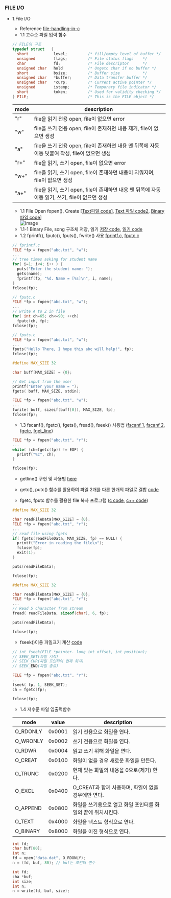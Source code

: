 ### FILE I/O
* 1.File I/O
    * Reference [file-handling-in-c](https://aticleworld.com/file-handling-in-c/)
    * 1.1 고수준 파일 입력 함수
    ```c
    // FILE의 구조
    typedef struct   {
      short           level;         /* fill/empty level of buffer */
      unsigned        flags;         /* File status flags    */
      char            fd;            /* File descriptor      */
      unsigned char   hold           /* Ungetc char if no buffer */
      short           bsize;         /* Buffer size          */
      unsigned char   *buffer;       /* Data transfer buffer */
      unsigned char   *curp;         /* Current active pointer */
      unsigned        istemp;        /* Temporary file indicator */
      short           token;         /* Used for validity checking */
    } FILE;                          /* This is the FILE object */
    ```  
    | mode | description |
    |--|--|
    | "r" | file을 읽기 전용 open, file이 없으면 error |
    | "w" | file을 쓰기 전용 open, file이 존재하면 내용 제거, file이 없으면 생성 |
    | "a" | file을 쓰기 전용 open, file이 존재하면 내용 맨 뒤쪽에 자동이동 덧붙여 작성, file이 없으면 생성 |
    | "r+" | file을 읽기, 쓰기 open, file이 없으면 error |
    | "w+" | file을 읽기, 쓰기 open, file이 존재하면 내용이 지워지며, file이 없으면 생성 |
    | "a+" | file을 읽기, 쓰기 open, file이 존재하면 내용 맨 뒤쪽에 자동이동 읽기, 쓰기, file이 없으면 생성 |
  
    *   1.1 File Open fopen(), Create [[Text파일 code1](https://github.com/csbyun-data/C-Pro/blob/main/chap03/File/Create_File.c), [Text 파일 code2](https://github.com/csbyun-data/C-Pro/blob/main/chap03/File/Text_File1.c), [Binary 파일 code](https://github.com/csbyun-data/C-Pro/blob/main/chap03/File/Binary_File1.c)]  
    ![image](https://github.com/user-attachments/assets/93bb7595-bba8-4e44-84df-d2a2553b606d)
    *   1.1-1 Binary File, song 구조체 저장, 읽기 [저장 code](https://github.com/csbyun-data/C-Pro/blob/main/chap03/File/Bin_Struct_song1.c), [읽기 code](https://github.com/csbyun-data/C-Pro/blob/main/chap03/File/Bin_Struct_song2.c)
    *   1.2 fprintf(), fputc(), fputs(), fwrite() 사용 [fprintf.c](https://github.com/csbyun-data/C-Pro/blob/main/chap03/File/fprintf.c), [fputc.c](https://github.com/csbyun-data/C-Pro/blob/main/chap03/File/fput.c)
    ```c
    // fprintf.c
    FILE *fp = fopen("abc.txt", "w");
    ...
    // tree times asking for student name
    for( i=1; i<4; i++ ) {
      puts("Enter the student name: ");
      gets(name);
      fprintf(fp, "%d. Name = [%s]\n", i, name);
    }
    fclose(fp);
    ```
    ```c
    // fputc.c
    FILE *fp = fopen("abc.txt", "w");
    ...
    // write A to Z in file
    for( int ch=65; ch<=90; ++ch)
      fputc(ch, fp);
    fclose(fp);
    ```
    ```c
    // fputs.c
    FILE *fp = fopen("abc.txt", "w");
    ...
    fputs("Hello There, I hope this abc will help!", fp);
    fclose(fp);
    ```
    ```c
    #define MAX_SIZE 32
  
    char buff[MAX_SIZE] = {0};
  
    // Get input from the user
    printf("Enter your name = ");
    fgets( buff, MAX_SIZE, stdin);
    
    FILE *fp = fopen("abc.txt", "w");
    ...
    fwrite( buff, sizeif(buff[0]), MAX_SIZE, fp);
    fclose(fp);
    ```  
    *   1.3 fscanf(), fgetc(), fgets(), fread(), fseek() 사용법 ([fscanf 1](https://github.com/csbyun-data/C-Pro/blob/main/chap03/File/fscanf_func1.c), [fscanf 2](https://github.com/csbyun-data/C-Pro/blob/main/chap03/File/fscanf_func2.c), [fgetc](https://github.com/csbyun-data/C-Pro/blob/main/chap03/File/fgetc_func1.c), [fget_line](https://github.com/csbyun-data/C-Pro/blob/main/chap03/File/fget_line_func1.c))
    ```c
    FILE *fp = fopen("abc.txt", "r");
    ...
    while( (ch=fgetc(fp)) != EOF) {
      printf("%c", ch);
    }
    
    fclose(fp);
    ```
    * getline() 구현 및 사용법 [here](https://github.com/csbyun-data/C-Pro/blob/main/chap03/getline/README.md)
    * getc(), putc() 함수를 활용하여 파일 2개를 다른 한개의 파일로 결합 [code](https://github.com/csbyun-data/C-Pro/blob/main/chap03/File/combine_file.c)
    
    * fgetc, fputc 함수를 활용한 file 복사 프로그램 ([c code](https://github.com/csbyun-data/C-Pro/blob/main/chap03/File/file_copy1.c), [c++ code](https://github.com/csbyun-data/C-Pro/blob/main/chap03/File/file_copy3.cpp))
    ```c
    #define MAX_SIZE 32
    
    char readFileData[MAX_SIZE] = {0};
    FILE *fp = fopen("abc.txt", "r");
    ...
    // read file using fgets
    if( fgets(readFileData, MAX_SIZE, fp) == NULL) {
      printf("Error in reading the file\n");
      fclose(fp);
      exit(1);
    }
  
    puts(readFileData);
    
    fclose(fp);
    ```
    ```c
    #define MAX_SIZE 32
    
    char readFileData[MAX_SIZE] = {0};
    FILE *fp = fopen("abc.txt", "r");
    ...
    // Read 5 character from stream
    fread( readFileData, sizeof(char), 6, fp);
  
    puts(readFileData);
    
    fclose(fp);
    ```
    * fseek()이용 파일크기 계산 [code]()
    ```c
    // int fseek(FILE *pointer. long int offset, int position);
    // SEEK_SET(파일 시작)
    // SEEK_CUR(파일 포인터의 현재 위치)
    // SEEK_END(파일 종료)
    
    FILE *fp = fopen("abc.txt", "r");
    ...
    fseek( fp, 1, SEEK_SET);
    ch = fgetc(fp);
  
    fclose(fp);
    ```
    *   1.4 저수준 파일 입출력함수
    
    | mode | value | description |
    |--|--|--|
    | O_RDONLY | 0x0001 | 읽기 전용으로 화일을 연다. |
    | O_WRONLY | 0x0002 | 쓰기 전용으로 화일을 연다. |
    | O_RDWR | 0x0004 | 읽고 쓰기 위해 화일을 연다. |
    | O_CREAT | 0x0100 | 화일이 없을 경우 새로운 화일을 만든다. |
    | O_TRUNC | 0x0200 | 현재 있는 화일의 내용을 0으로(제거) 한다. |
    | O_EXCL | 0x0400 | O_CREAT과 함께 사용하며, 화일이 없을 경우에만 연다. |
    | O_APPEND | 0x0800 | 화일을 쓰기용으로 열고 화일 포인터를 화일의 끝에 위치시킨다. |
    | O_TEXT | 0x4000 | 화일을 텍스트 형식으로 연다. |
    | O_BINARY | 0x8000 | 화일을 이진 형식으로 연다. |
    ```c
    int fd;
    char buf[80];
    int n;
    fd = open("data.dat", O_RDONLY);
    n = (fd, buf, 80); // buf는 포인터 변수
    ```
    ```c
    int fd;
    cha *buf;
    int size;
    int n;
    n = write(fd, buf, size);
    ```
